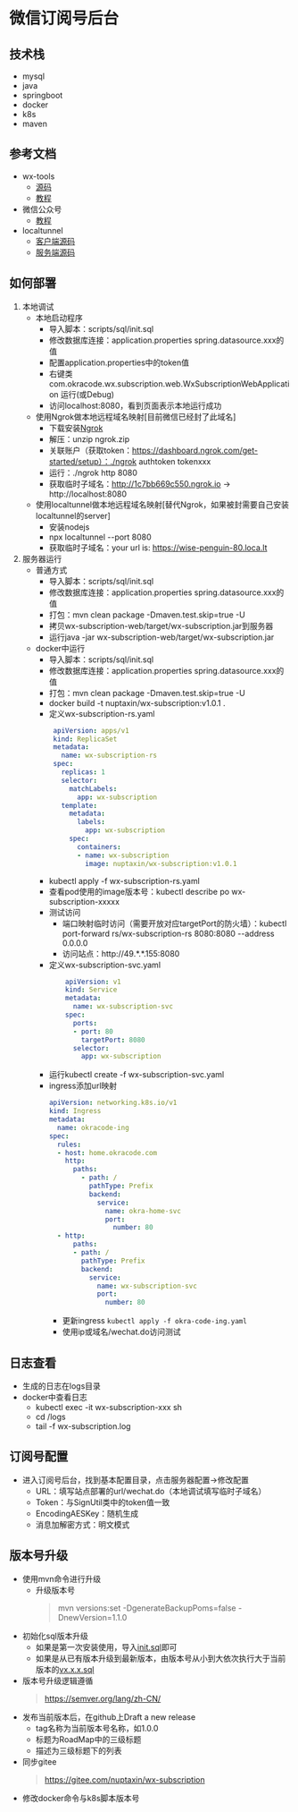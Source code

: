 # 微信订阅号后台

## 技术栈

* mysql
* java
* springboot
* docker
* k8s
* maven

## 参考文档
* wx-tools
    * [源码](https://github.com/antgan/wx-tools)
    * [教程](https://www.w3cschool.cn/wxtools/)
* 微信公众号
    * [教程](https://developers.weixin.qq.com/doc/offiaccount/Getting_Started/Overview.html)
* localtunnel
    * [客户端源码](https://github.com/localtunnel/localtunnel)
    * [服务端源码](https://github.com/localtunnel/server)

## 如何部署

1. 本地调试
    * 本地启动程序
        * 导入脚本：scripts/sql/init.sql
        * 修改数据库连接：application.properties spring.datasource.xxx的值
        * 配置application.properties中的token值
        * 右键类 com.okracode.wx.subscription.web.WxSubscriptionWebApplication 运行(或Debug)
        * 访问localhost:8080，看到页面表示本地运行成功
    * 使用Ngrok做本地远程域名映射[目前微信已经封了此域名]
        * 下载安装[Ngrok](https://ngrok.com/download)
        * 解压：unzip ngrok.zip
        * 关联账户（获取token：https://dashboard.ngrok.com/get-started/setup）：./ngrok authtoken tokenxxx
        * 运行：./ngrok http 8080
        * 获取临时子域名：http://1c7bb669c550.ngrok.io -> http://localhost:8080
    * 使用localtunnel做本地远程域名映射[替代Ngrok，如果被封需要自己安装localtunnel的server]
        * 安装nodejs
        * npx localtunnel --port 8080
        * 获取临时子域名：your url is: https://wise-penguin-80.loca.lt
2. 服务器运行
    * 普通方式
        * 导入脚本：scripts/sql/init.sql
        * 修改数据库连接：application.properties spring.datasource.xxx的值
        * 打包：mvn clean package -Dmaven.test.skip=true -U
        * 拷贝wx-subscription-web/target/wx-subscription.jar到服务器
        * 运行java -jar wx-subscription-web/target/wx-subscription.jar
    * docker中运行
        * 导入脚本：scripts/sql/init.sql
        * 修改数据库连接：application.properties spring.datasource.xxx的值
        * 打包：mvn clean package -Dmaven.test.skip=true -U
        * docker build -t nuptaxin/wx-subscription:v1.0.1 .
        * 定义wx-subscription-rs.yaml
            ```yaml
             apiVersion: apps/v1
             kind: ReplicaSet
             metadata:
               name: wx-subscription-rs
             spec:
               replicas: 1
               selector:
                 matchLabels:
                   app: wx-subscription
               template:
                 metadata:
                   labels:
                     app: wx-subscription
                 spec:
                   containers:
                   - name: wx-subscription
                     image: nuptaxin/wx-subscription:v1.0.1
            ```
        * kubectl apply -f wx-subscription-rs.yaml
        * 查看pod使用的image版本号：kubectl describe po wx-subscription-xxxxx
        * 测试访问
            * 端口映射临时访问（需要开放对应targetPort的防火墙）：kubectl port-forward rs/wx-subscription-rs 8080:8080 --address 0.0.0.0
            * 访问站点：http://49.\*.\*.155:8080
        * 定义wx-subscription-svc.yaml
            ```yaml
                apiVersion: v1
                kind: Service
                metadata:
                  name: wx-subscription-svc
                spec:
                  ports:
                  - port: 80
                    targetPort: 8080
                  selector:
                    app: wx-subscription
            ```
        * 运行kubectl create -f wx-subscription-svc.yaml
        * ingress添加url映射
            ```yaml
            apiVersion: networking.k8s.io/v1
            kind: Ingress
            metadata:
              name: okracode-ing
            spec:
              rules:
              - host: home.okracode.com
                http:
                  paths:
                    - path: /
                      pathType: Prefix
                      backend:
                        service:
                          name: okra-home-svc
                          port:
                            number: 80
              - http:
                  paths:
                  - path: /
                    pathType: Prefix
                    backend:
                      service:
                        name: wx-subscription-svc
                        port:
                          number: 80
            ```
            * 更新ingress
              `kubectl apply -f okra-code-ing.yaml`
            * 使用ip或域名/wechat.do访问测试
## 日志查看
* 生成的日志在logs目录
* docker中查看日志
    * kubectl exec -it wx-subscription-xxx sh
    * cd /logs
    * tail -f wx-subscription.log
## 订阅号配置
* 进入订阅号后台，找到基本配置目录，点击服务器配置->修改配置
    * URL：填写站点部署的url/wechat.do（本地调试填写临时子域名）
    * Token：与SignUtil类中的token值一致
    * EncodingAESKey：随机生成
    * 消息加解密方式：明文模式
## 版本号升级
* 使用mvn命令进行升级
    * 升级版本号
      > mvn versions:set -DgenerateBackupPoms=false -DnewVersion=1.1.0
* 初始化sql版本升级
    * 如果是第一次安装使用，导入[init.sql](scripts/sql/init.sql)即可
    * 如果是从已有版本升级到最新版本，由版本号从小到大依次执行大于当前版本的[vx.x.x.sql](scripts/sql/upgrade)
* 版本号升级逻辑遵循
    > https://semver.org/lang/zh-CN/
* 发布当前版本后，在github上Draft a new release
    * tag名称为当前版本号名称，如1.0.0
    * 标题为RoadMap中的三级标题
    * 描述为三级标题下的列表
* 同步gitee
    > https://gitee.com/nuptaxin/wx-subscription
* 修改docker命令与k8s脚本版本号
                  
